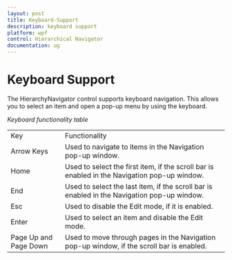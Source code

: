 ```yaml
---
layout: post
title: Keyboard-Support
description: keyboard support
platform: wpf
control: Hierarchical Navigator
documentation: ug
---
```


# Keyboard Support

The HierarchyNavigator control supports keyboard navigation. This allows you to select an item and open a pop-up menu by using the keyboard.

_Keyboard functionality table_

<table>
<tr>
<td>
Key</td><td>
Functionality</td></tr>
<tr>
<td>
Arrow Keys</td><td>
Used to navigate to items in the Navigation pop-up window.</td></tr>
<tr>
<td>
Home</td><td>
Used to select the first item, if the scroll bar is enabled in the Navigation pop-up window.</td></tr>
<tr>
<td>
End</td><td>
Used to select the last item, if the scroll bar is enabled in the Navigation pop-up window.</td></tr>
<tr>
<td>
Esc</td><td>
Used to disable the Edit mode, if it is enabled.</td></tr>
<tr>
<td>
Enter</td><td>
Used to select an item and disable the Edit mode.</td></tr>
<tr>
<td>
Page Up and Page Down</td><td>
Used to move through pages in the Navigation pop-up window, if the scroll bar is enabled.  </td></tr>
</table>



